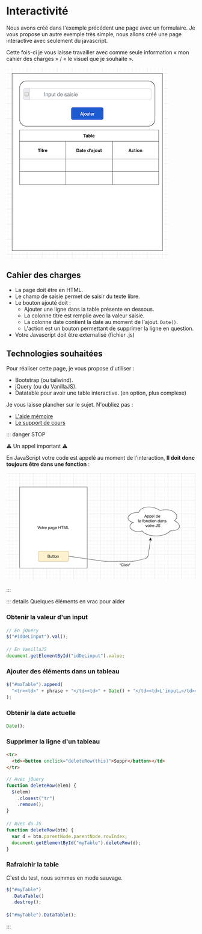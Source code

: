 # Interactivité

Nous avons créé dans l'exemple précédent une page avec un formulaire. Je vous propose un autre exemple très simple, nous allons créé une page interactive avec seulement du javascript.

Cette fois-ci je vous laisse travailler avec comme seule information « mon cahier des charges » / « le visuel que je souhaite ».

![Interface souhaitée](./res/tp3_ui.png)

## Cahier des charges

- La page doit être en HTML.
- Le champ de saisie permet de saisir du texte libre.
- Le bouton ajouté doit :
  - Ajouter une ligne dans la table présente en dessous.
  - La colonne titre est remplie avec la valeur saisie.
  - La colonne date contient la date au moment de l'ajout. `Date()`.
  - L'action est un bouton permettant de supprimer la ligne en question.
- Votre Javascript doit être externalisé (fichier .js)

## Technologies souhaitées

Pour réaliser cette page, je vous propose d'utiliser :

- Bootstrap (ou tailwind).
- jQuery (ou du VanillaJS).
- Datatable pour avoir une table interactive. (en option, plus complexe)

Je vous laisse plancher sur le sujet. N'oubliez pas :

- [L'aide mémoire](/cheatsheets/javascript/)
- [Le support de cours](/tp/javascript/support.md)

::: danger STOP

⚠️ Un appel important ⚠️

En JavaScript votre code est appelé au moment de l'interaction, **Il doit donc toujours être dans une fonction** :

![Événement](./res/event_click.png)

:::

::: details Quelques éléments en vrac pour aider

### Obtenir la valeur d'un input

```js
// En jQuery
$("#idDeLinput").val();

// En VanillaJS
document.getElementById("idDeLinput").value;
```

### Ajouter des éléments dans un tableau

```js
$("#maTable").append(
  "<tr><td>" + phrase + "</td><td>" + Date() + "</td><td>L'input…</td></tr>"
);
```

### Obtenir la date actuelle

```js
Date();
```

### Supprimer la ligne d'un tableau

```html
<tr>
  <td><button onclick="deleteRow(this)">Suppr</button></td>
</tr>
```

```js
// Avec jQuery
function deleteRow(elem) {
  $(elem)
    .closest("tr")
    .remove();
}

// Avec du JS
function deleteRow(btn) {
  var d = btn.parentNode.parentNode.rowIndex;
  document.getElementById("myTable").deleteRow(d);
}
```

### Rafraichir la table

C'est du test, nous sommes en mode sauvage.

```js
$("#myTable")
  .DataTable()
  .destroy();

$("#myTable").DataTable();
```

:::

